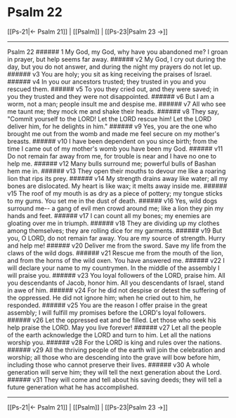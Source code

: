 # Psalm 22

[[Ps-21|← Psalm 21]] | [[Psalm]] | [[Ps-23|Psalm 23 →]]
***

Psalm 22 ###### 1 My God, my God, why have you abandoned me? I groan in prayer, but help seems far away. ###### v2 My God, I cry out during the day, but you do not answer, and during the night my prayers do not let up. ###### v3 You are holy; you sit as king receiving the praises of Israel. ###### v4 In you our ancestors trusted; they trusted in you and you rescued them. ###### v5 To you they cried out, and they were saved; in you they trusted and they were not disappointed. ###### v6 But I am a worm, not a man; people insult me and despise me. ###### v7 All who see me taunt me; they mock me and shake their heads. ###### v8 They say, "Commit yourself to the LORD! Let the LORD rescue him! Let the LORD deliver him, for he delights in him." ###### v9 Yes, you are the one who brought me out from the womb and made me feel secure on my mother's breasts. ###### v10 I have been dependent on you since birth; from the time I came out of my mother's womb you have been my God. ###### v11 Do not remain far away from me, for trouble is near and I have no one to help me. ###### v12 Many bulls surround me; powerful bulls of Bashan hem me in. ###### v13 They open their mouths to devour me like a roaring lion that rips its prey. ###### v14 My strength drains away like water; all my bones are dislocated. My heart is like wax; it melts away inside me. ###### v15 The roof of my mouth is as dry as a piece of pottery; my tongue sticks to my gums. You set me in the dust of death. ###### v16 Yes, wild dogs surround me-- a gang of evil men crowd around me; like a lion they pin my hands and feet. ###### v17 I can count all my bones; my enemies are gloating over me in triumph. ###### v18 They are dividing up my clothes among themselves; they are rolling dice for my garments. ###### v19 But you, O LORD, do not remain far away. You are my source of strength. Hurry and help me! ###### v20 Deliver me from the sword. Save my life from the claws of the wild dogs. ###### v21 Rescue me from the mouth of the lion, and from the horns of the wild oxen. You have answered me. ###### v22 I will declare your name to my countrymen. In the middle of the assembly I will praise you. ###### v23 You loyal followers of the LORD, praise him. All you descendants of Jacob, honor him. All you descendants of Israel, stand in awe of him. ###### v24 For he did not despise or detest the suffering of the oppressed. He did not ignore him; when he cried out to him, he responded. ###### v25 You are the reason I offer praise in the great assembly; I will fulfill my promises before the LORD's loyal followers. ###### v26 Let the oppressed eat and be filled. Let those who seek his help praise the LORD. May you live forever! ###### v27 Let all the people of the earth acknowledge the LORD and turn to him. Let all the nations worship you. ###### v28 For the LORD is king and rules over the nations. ###### v29 All the thriving people of the earth will join the celebration and worship; all those who are descending into the grave will bow before him, including those who cannot preserve their lives. ###### v30 A whole generation will serve him; they will tell the next generation about the Lord. ###### v31 They will come and tell about his saving deeds; they will tell a future generation what he has accomplished.

***
[[Ps-21|← Psalm 21]] | [[Psalm]] | [[Ps-23|Psalm 23 →]]
